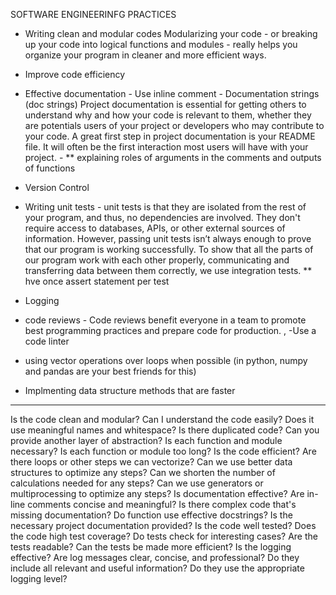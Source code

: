 SOFTWARE ENGINEERINFG PRACTICES

- Writing clean and modular codes
		Modularizing your code - or breaking up your code into logical functions and modules - really helps you organize your program in cleaner and more efficient ways.


- Improve code efficiency


- Effective documentation
		- Use inline comment
		- Documentation strings (doc strings)
				Project documentation is essential for getting others to understand why and how your code is relevant to them, whether they are potentials users of your project or developers who may contribute to your code. A great first step in project documentation is your README file. It will often be the first interaction most users will have with your project.
		- 
	** explaining roles of arguments in the comments and outputs of functions

- Version Control


- Writing unit tests
		- unit tests is that they are isolated from the rest of your program, and thus, no dependencies are involved. They don't require access to databases, APIs, or other external sources of information. However, passing unit tests isn’t always enough to prove that our program is working successfully. To show that all the parts of our program work with each other properly, communicating and transferring data between them correctly, we use integration tests.
	** hve once assert statement per test

- Logging


- code reviews
		- Code reviews benefit everyone in a team to promote best programming practices and prepare code for production. , -Use a code linter


- using vector operations over loops when possible
		(in python, numpy and pandas are your best friends for this)


- Implmenting data structure methods that are faster




________________________________________________
Is the code clean and modular?
Can I understand the code easily?
Does it use meaningful names and whitespace?
Is there duplicated code?
Can you provide another layer of abstraction?
Is each function and module necessary?
Is each function or module too long?
Is the code efficient?
Are there loops or other steps we can vectorize?
Can we use better data structures to optimize any steps?
Can we shorten the number of calculations needed for any steps?
Can we use generators or multiprocessing to optimize any steps?
Is documentation effective?
Are in-line comments concise and meaningful?
Is there complex code that's missing documentation?
Do function use effective docstrings?
Is the necessary project documentation provided?
Is the code well tested?
Does the code high test coverage?
Do tests check for interesting cases?
Are the tests readable?
Can the tests be made more efficient?
Is the logging effective?
Are log messages clear, concise, and professional?
Do they include all relevant and useful information?
Do they use the appropriate logging level?

